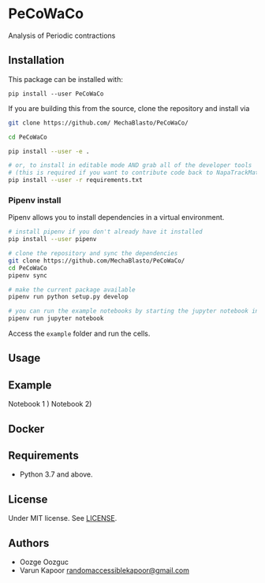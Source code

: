 # PeCoWaCo

Analysis of Periodic contractions

## Installation
This package can be installed with:

`pip install --user PeCoWaCo`

If you are building this from the source, clone the repository and install via

```bash
git clone https://github.com/ MechaBlasto/PeCoWaCo/

cd PeCoWaCo

pip install --user -e .

# or, to install in editable mode AND grab all of the developer tools
# (this is required if you want to contribute code back to NapaTrackMater)
pip install --user -r requirements.txt
```

### Pipenv install

Pipenv allows you to install dependencies in a virtual environment.

```bash
# install pipenv if you don't already have it installed
pip install --user pipenv

# clone the repository and sync the dependencies
git clone https://github.com/MechaBlasto/PeCoWaCo/
cd PeCoWaCo
pipenv sync

# make the current package available
pipenv run python setup.py develop

# you can run the example notebooks by starting the jupyter notebook inside the virtual env
pipenv run jupyter notebook
```

Access the `example` folder and run the cells.


## Usage


## Example


Notebook 1 ) 
Notebook 2) 
## Docker



## Requirements

- Python 3.7 and above.


## License

Under MIT license. See [LICENSE](LICENSE).

## Authors

- Oozge Oozguc
- Varun Kapoor <randomaccessiblekapoor@gmail.com>

